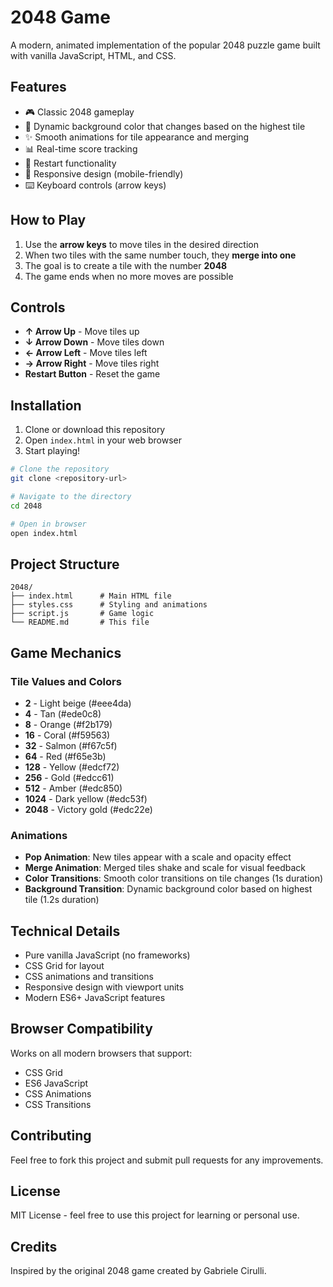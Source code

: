 # 2048 Game

A modern, animated implementation of the popular 2048 puzzle game built with vanilla JavaScript, HTML, and CSS.

## Features

- 🎮 Classic 2048 gameplay
- 🎨 Dynamic background color that changes based on the highest tile
- ✨ Smooth animations for tile appearance and merging
- 📊 Real-time score tracking
- 🔄 Restart functionality
- 📱 Responsive design (mobile-friendly)
- ⌨️ Keyboard controls (arrow keys)

## How to Play

1. Use the **arrow keys** to move tiles in the desired direction
2. When two tiles with the same number touch, they **merge into one**
3. The goal is to create a tile with the number **2048**
4. The game ends when no more moves are possible

## Controls

- **↑ Arrow Up** - Move tiles up
- **↓ Arrow Down** - Move tiles down
- **← Arrow Left** - Move tiles left
- **→ Arrow Right** - Move tiles right
- **Restart Button** - Reset the game

## Installation

1. Clone or download this repository
2. Open `index.html` in your web browser
3. Start playing!

```bash
# Clone the repository
git clone <repository-url>

# Navigate to the directory
cd 2048

# Open in browser
open index.html
```

## Project Structure

```
2048/
├── index.html      # Main HTML file
├── styles.css      # Styling and animations
├── script.js       # Game logic
└── README.md       # This file
```

## Game Mechanics

### Tile Values and Colors

- **2** - Light beige (#eee4da)
- **4** - Tan (#ede0c8)
- **8** - Orange (#f2b179)
- **16** - Coral (#f59563)
- **32** - Salmon (#f67c5f)
- **64** - Red (#f65e3b)
- **128** - Yellow (#edcf72)
- **256** - Gold (#edcc61)
- **512** - Amber (#edc850)
- **1024** - Dark yellow (#edc53f)
- **2048** - Victory gold (#edc22e)

### Animations

- **Pop Animation**: New tiles appear with a scale and opacity effect
- **Merge Animation**: Merged tiles shake and scale for visual feedback
- **Color Transitions**: Smooth color transitions on tile changes (1s duration)
- **Background Transition**: Dynamic background color based on highest tile (1.2s duration)

## Technical Details

- Pure vanilla JavaScript (no frameworks)
- CSS Grid for layout
- CSS animations and transitions
- Responsive design with viewport units
- Modern ES6+ JavaScript features

## Browser Compatibility

Works on all modern browsers that support:
- CSS Grid
- ES6 JavaScript
- CSS Animations
- CSS Transitions

## Contributing

Feel free to fork this project and submit pull requests for any improvements.

## License

MIT License - feel free to use this project for learning or personal use.

## Credits

Inspired by the original 2048 game created by Gabriele Cirulli.
